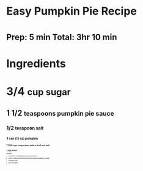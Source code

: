 <h1> Easy Pumpkin Pie Recipe <h1>
  
<h2> Prep: 5 min    Total: 3hr 10 min <h2>
  
 <h1> Ingredients <h1>
  
  <strong> 3/4 <strong> <small> cup sugar <small>

  <strong> 1 1/2 <strong> <small> teaspoons pumpkin pie sauce <small>
  
  <strong> 1/2 <strong> <small> teaspoon salt <small>
  
  <strong> 1 <strong> <small> can (15 oz) pumpkin <small>
  
  <strong> 1 1/4 <strong> <small> cups evaporated milk or half and half <small>
  
  <strong> 2 <strong> <small> eggs, beaten <small>
  
  <strong> 1 <strong> <small> pie crust <small>
  
  <li> 1. Heat oven to 425. mix all filling ingredients and pour it into the pie crust. <li>
  <li> 2. Bake for 15 minutes then turn the heat down 350 degreese and bake for an aditional 40 - 50 minutes. <li>
  <li> 3. Let it cool for 2 hours. <li>
  <li> 4. Store in the refigerator.<li>
 
                 
